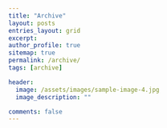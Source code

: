 ```yaml
---
title: "Archive"
layout: posts
entries_layout: grid
excerpt:
author_profile: true
sitemap: true
permalink: /archive/
tags: [archive]

header:
  image: /assets/images/sample-image-4.jpg
  image_description: ""

comments: false
---
```


